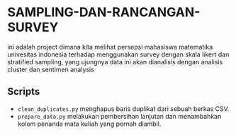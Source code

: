 # SAMPLING-DAN-RANCANGAN-SURVEY
ini adalah project dimana kita melihat persepsi mahasiswa matematika univesitas indonesia terhadap menggunakan survey dengan skala likert dan stratified sampling, yang ujungnya data ini akan dianalisis dengan analisis cluster dan sentimen analysis

## Scripts
- `clean_duplicates.py` menghapus baris duplikat dari sebuah berkas CSV.
- `prepare_data.py` melakukan pembersihan lanjutan dan menambahkan kolom penanda mata kuliah yang pernah diambil.
